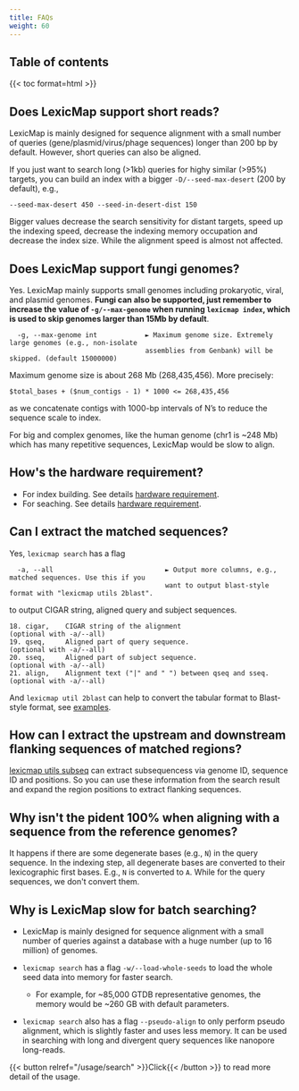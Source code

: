```yaml
---
title: FAQs
weight: 60
---
```

## Table of contents

{{< toc format=html >}}

## Does LexicMap support short reads?

LexicMap is mainly designed for sequence alignment with a small number of queries (gene/plasmid/virus/phage sequences) longer than 200 bp by default.
However, short queries can also be aligned.

If you just want to search long (>1kb) queries for highy similar (>95%) targets, you can build an index with a bigger `-D/--seed-max-desert` (200 by default), e.g.,

    --seed-max-desert 450 --seed-in-desert-dist 150

Bigger values decrease the search sensitivity for distant targets, speed up the indexing
speed, decrease the indexing memory occupation and decrease the index size. While the
alignment speed is almost not affected.


## Does LexicMap support fungi genomes?

Yes. LexicMap mainly supports small genomes including prokaryotic, viral, and plasmid genomes.
**Fungi can also be supported, just remember to increase the value of `-g/--max-genome` when running `lexicmap index`,
which is used to skip genomes larger than 15Mb by default**.

```
  -g, --max-genome int            ► Maximum genome size. Extremely large genomes (e.g., non-isolate
                                  assemblies from Genbank) will be skipped. (default 15000000)
```

Maximum genome size is about 268 Mb (268,435,456). More precisely:

    $total_bases + ($num_contigs - 1) * 1000 <= 268,435,456

as we concatenate contigs with 1000-bp intervals of N’s to reduce the sequence scale to index.

For big and complex genomes, like the human genome (chr1 is ~248 Mb) which has many repetitive sequences, LexicMap would be slow to align.


## How's the hardware requirement?

- For index building. See details [hardware requirement](https://bioinf.shenwei.me/LexicMap/tutorials/index/#hardware-requirements).
- For seaching. See details [hardware requirement](https://bioinf.shenwei.me/LexicMap/tutorials/search/#hardware-requirements).


## Can I extract the matched sequences?

Yes, `lexicmap search` has a flag

```
  -a, --all                            ► Output more columns, e.g., matched sequences. Use this if you
                                       want to output blast-style format with "lexicmap utils 2blast".
```

to output CIGAR string, aligned query and subject sequences.

```
18. cigar,    CIGAR string of the alignment                       (optional with -a/--all)
19. qseq,     Aligned part of query sequence.                     (optional with -a/--all)
20. sseq,     Aligned part of subject sequence.                   (optional with -a/--all)
21. align,    Alignment text ("|" and " ") between qseq and sseq. (optional with -a/--all)
```

And `lexicmap util 2blast` can help to convert the tabular format to Blast-style format,
see [examples](https://bioinf.shenwei.me/LexicMap/usage/utils/2blast/#examples).

## How can I extract the upstream and downstream flanking sequences of matched regions?

[lexicmap utils subseq](https://bioinf.shenwei.me/LexicMap/usage/utils/subseq/)
can extract subsequencess via genome ID, sequence ID and positions.
So you can use these information from the search result and expand the region positions to extract flanking sequences.



## Why isn't the pident 100% when aligning with a sequence from the reference genomes?

It happens if there are some degenerate bases (e.g., `N`) in the query sequence.
In the indexing step, all degenerate bases are converted to their lexicographic first bases. E.g., `N` is converted to `A`.
While for the query sequences, we don't convert them.


## Why is LexicMap slow for batch searching?

- LexicMap is mainly designed for sequence alignment with a small number of queries against a database with a huge number (up to 16 million) of genomes.

- `lexicmap search` has a flag `-w/--load-whole-seeds` to load the whole seed data into memory for
faster search.
    - For example, for ~85,000 GTDB representative genomes, the memory would be ~260 GB with default parameters.
- `lexicmap search` also has a flag `--pseudo-align` to only perform pseudo alignment, which is slightly faster and uses less memory.
It can be used in searching with long and divergent query sequences like nanopore long-reads.

{{< button relref="/usage/search"  >}}Click{{< /button >}}  to read more detail of the usage.

